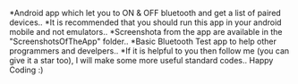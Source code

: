 *Android app which let you to ON & OFF bluetooth and get a list of paired devices..
*It is recommended that you should run this app in your android mobile and not emulators..
*Screenshota from the app are available in the "ScreenshotsOfTheApp" folder..
*Basic Bluetooth Test app to help other programmers and develpers..
*If it is helpful to you then follow me (you can give it a star too), I will make some more useful standard codes..
  Happy Coding :)
  